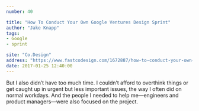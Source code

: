```yaml
---
number: 40

title: "How To Conduct Your Own Google Ventures Design Sprint"
author: "Jake Knapp"
tags:
- Google
- sprint

site: "Co.Design"
address: "https://www.fastcodesign.com/1672887/how-to-conduct-your-own-google-design-sprint"
date: 2017-01-25 12:40:00
---
```


But I also didn’t have too much time. I couldn’t afford to overthink things or get caught up in urgent but less important issues, the way I often did on normal workdays. And the people I needed to help me—engineers and product managers—were also focused on the project.
